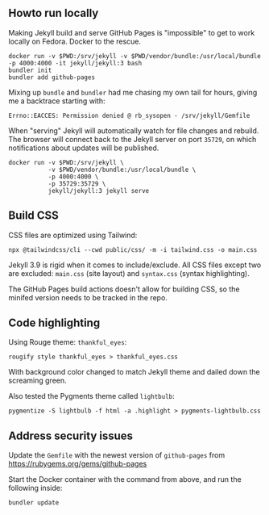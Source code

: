 ## Howto run locally

Making Jekyll build and serve GitHub Pages is "impossible" to get to work
locally on Fedora. Docker to the rescue.

    docker run -v $PWD:/srv/jekyll -v $PWD/vendor/bundle:/usr/local/bundle -p 4000:4000 -it jekyll/jekyll:3 bash
    bundler init
    bundler add github-pages

Mixing up `bundle` and `bundler` had me chasing my own tail for hours, giving me
a backtrace starting with:

    Errno::EACCES: Permission denied @ rb_sysopen - /srv/jekyll/Gemfile

When "serving" Jekyll will automatically watch for file changes and rebuild. The
browser will connect back to the Jekyll server on port `35729`, on which
notifications about updates will be published.

    docker run -v $PWD:/srv/jekyll \
               -v $PWD/vendor/bundle:/usr/local/bundle \
               -p 4000:4000 \
               -p 35729:35729 \
               jekyll/jekyll:3 jekyll serve


## Build CSS

CSS files are optimized using Tailwind:

    npx @tailwindcss/cli --cwd public/css/ -m -i tailwind.css -o main.css

Jekyll 3.9 is rigid when it comes to include/exclude.
All CSS files except two are excluded:
`main.css` (site layout) and `syntax.css` (syntax highlighting).

The GitHub Pages build actions doesn't allow for building CSS,
so the minifed version needs to be tracked in the repo.

## Code highlighting

Using Rouge theme: `thankful_eyes`:

    rougify style thankful_eyes > thankful_eyes.css

With background color changed to match Jekyll theme and dailed down the screaming green.

Also tested the Pygments theme called `lightbulb`:

    pygmentize -S lightbulb -f html -a .highlight > pygments-lightbulb.css


## Address security issues

Update the `Gemfile` with the newest version of `github-pages` from https://rubygems.org/gems/github-pages

Start the Docker container with the command from above, and run the following inside:

    bundler update
